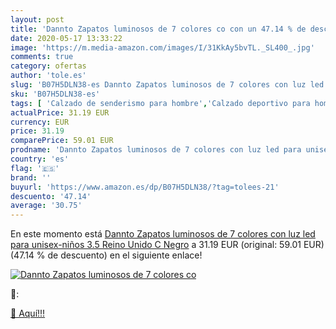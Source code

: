 ```yaml
---
layout: post
title: 'Dannto Zapatos luminosos de 7 colores co con un 47.14 % de descuento'
date: 2020-05-17 13:33:22
image: 'https://m.media-amazon.com/images/I/31KkAy5bvTL._SL400_.jpg'
comments: true
category: ofertas
author: 'tole.es'
slug: 'B07H5DLN38-es Dannto Zapatos luminosos de 7 colores con luz led para...'
sku: 'B07H5DLN38-es'
tags: [ 'Calzado de senderismo para hombre','Calzado deportivo para hombre','Chanclas y sandalias de piscina para hombre','Zapatillas de senderismo para hombre','Zapatillas y calzado deportivo para hombre','Zapatos','Zapatos para hombre','Zapatos y complementos','zapatos', ]
actualPrice: 31.19 EUR
currency: EUR
price: 31.19
comparePrice: 59.01 EUR
prodname: 'Dannto Zapatos luminosos de 7 colores con luz led para unisex-niños 3.5 Reino Unido C Negro'
country: 'es'
flag: '🇪🇸'
brand: ''
buyurl: 'https://www.amazon.es/dp/B07H5DLN38/?tag=tolees-21'
descuento: '47.14'
average: '30.75'
---
```


En este momento está [Dannto Zapatos luminosos de 7 colores con luz led para unisex-niños 3.5 Reino Unido C Negro](https://www.amazon.es/dp/B07H5DLN38/?tag=tolees-21) a 31.19 EUR (original: 59.01 EUR) (47.14 %  de descuento) en el siguiente enlace!

[![Dannto Zapatos luminosos de 7 colores co](https://m.media-amazon.com/images/I/31KkAy5bvTL._SL400_.jpg)](https://www.amazon.es/dp/B07H5DLN38/?tag=tolees-21)

🔎:


[🛒 Aquí!!!](https://www.amazon.es/dp/B07H5DLN38/?tag=tolees-21)
